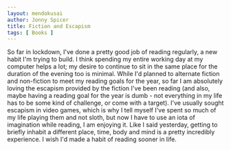 ```yaml
---
layout: mendokusai
author: Jonny Spicer
title: Fiction and Escapism
tags: [ Books ]
---
```

So far in lockdown, I've done a pretty good job of reading regularly, a new habit I'm trying to build. I think spending my entire working day at my computer helps a lot; my desire to
continue to sit in the same place for the duration of the evening too is minimal. While I'd planned to alternate fiction and non-fiction to meet my reading goals for the year, so far
I am absolutely loving the escapism provided by the fiction I've been reading (and also, maybe having a reading goal for the year is dumb - not everything in my life has to be some
kind of challenge, or come with a target). I've usually sought escapism in video games, which is why I tell myself I've spent so much of my life playing them and not sloth, but now I
have to use an iota of imagination while reading, I am enjoying it. Like I said yesterday, getting to briefly inhabit a different place, time, body and mind is a pretty incredibly
experience. I wish I'd made a habit of reading sooner in life.
